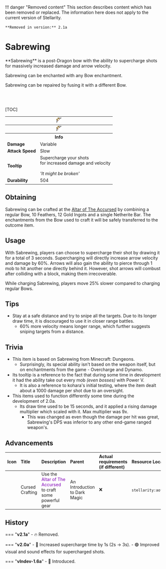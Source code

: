 !!! danger "Removed content"
	This section describes content which has been removed or replaced. The information here does not apply to the current version of Stellarity.

	**Removed in version:** 2.1a

# Sabrewing

<div class="result kohara-infobox-grid" markdown>
<div markdown class="kohara-infobox-text">
**Sabrewing** is a post-Dragon bow with the ability to supercharge shots for massively increased damage and arrow velocity.

<i class="icon-minecraft icon-minecraft-enchanted-book"></i> Sabrewing can be enchanted with any Bow enchantment.

<i class="icon-minecraft icon-minecraft-anvil"></i> Sabrewing can be repaired by fusing it with a different <i class="icon-minecraft icon-minecraft-bow"></i>Bow.

<br><br>

[TOC]

</div>
<div class="kohara-infobox-table">
  <table id="kohara-infobox--item">
	<tr>
		<th colspan="2" class="kohara-infobox--top-image"><img src="../../assets/items/sabrewing.png"></th>
	</tr>
	<tr>
		<th colspan="2" class="kohara-infobox--top-image"><img src="../../assets/items/sabrewing_pulling.gif"></th>
	</tr>
	<tr>
		<th colspan="2">Info</th>
	</tr>
	<tr>
		<td><b>Damage</b></td>
		<td>Variable</td>
	</tr>
	<tr>
		<td><b>Attack Speed</b></td>
		<td>Slow</td>
	</tr>
	<tr>
		<td><b>Tooltip</b></td>
		<td>
			Supercharge your shots
			<br>
			for increased damage and velocity
			<br><br>
			<i>'It might be broken'</i>
		</td>
	</tr>
	<tr>
		<td><b>Durability</b></td>
		<td>504</td>
	</tr>
</table>
</div>
</div>

## Obtaining
Sabrewing can be crafted at the [Altar of The Accursed](../mechanics/altar_of_the_accursed.md) by combining a regular <i class="icon-minecraft icon-minecraft-bow"></i>Bow, 10 <i class="icon-minecraft icon-minecraft-feather"></i>Feathers, 12 <i class="icon-minecraft icon-minecraft-gold-ingot"></i>Gold Ingots and a single <i class="icon-minecraft icon-minecraft-netherite-ingot
"></i>Netherite Bar. The enchantments from the <i class="icon-minecraft icon-minecraft-bow"></i>Bow used to craft it will be safely transferred to the outcome item.

## Usage
With Sabrewing, players can choose to supercharge their shot by drawing it for a total of 3 seconds. Supercharging will directly increase arrow velocity and damage by 60%. Arrows will also gain the ability to pierce through 1 mob to hit another one directly behind it. However, shot arrows will combust after colliding with a block, making them irrecoverable.

While charging Sabrewing, players move 25% slower compared to charging regular Bows.

## Tips
- Stay at a safe distance and try to snipe all the targets. Due to its longer draw time, it is discouraged to use it in closer range battles.
    - 60% more velocity means longer range, which further suggests sniping targets from a distance.

## Trivia
- This item is based on Sabrewing from Minecraft: Dungeons.
    - Surprisingly, its special ability isn't based on the weapon itself, but on enchantments from the game - Overcharge and Dynamo.
- Its tooltip is a reference to the fact that during some time in development it had the ability take out every mob *(even bosses)* with Power V.
    - It is also a reference to kohara's initial testing, where the item dealt about a 1000 damage per shot due to an oversight.
- This items used to function differently some time during the development of 2.0a.
    - Its draw time used to be 15 seconds, and it applied a rising damage multiplier which scaled with it. Max multiplier was 9x.
        - This was changed as even though the damage per hit was great, Sabrewing's DPS was inferior to any other end-game ranged weapon's.

## Advancements
| Icon | Title | Description | Parent | Actual requirements (if different) | Resource Location |
| :--- | :--- | :--- | :--- | :--- | :--- |
| <div class="adv-div"><i class="adv adv-task"></i><i class="icon-adv icon-stellarity icon-stellarity-aota"></i></div> | Cursed Crafting | Use the <span style="color: #8000B8;">Altar of The Accursed</span> to craft some powerful gear | An Introduction to Dark Magic | :x: | `stellarity:aota/cursed_crafting` |

## History
=== "**v2.1a**"
	- :fire: Removed.

=== "**v2.0a**"
    - :red_circle: Increased supercharge time by 1s (2s -> 3s).
    - :green_circle: Improved visual and sound effects for supercharged shots.

=== "**vIndev-1.6a**"
    - :rocket: Introduced.
